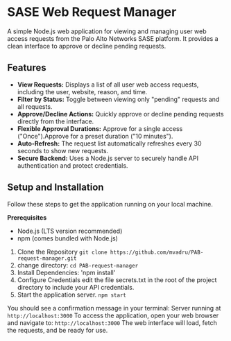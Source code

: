 # SASE Web Request Manager

A simple Node.js web application for viewing and managing user web access requests from the Palo Alto Networks SASE platform. It provides a clean interface to approve or decline pending requests.
## Features

- __View Requests:__ Displays a list of all user web access requests, including the user, website, reason, and time.
- __Filter by Status:__ Toggle between viewing only "pending" requests and all requests.
- __Approve/Decline Actions:__ Quickly approve or decline pending requests directly from the interface.
- __Flexible Approval Durations:__ Approve for a single access ("Once").Approve for a preset duration ("10 minutes").
- __Auto-Refresh:__ The request list automatically refreshes every 30 seconds to show new requests.
- __Secure Backend:__ Uses a Node.js server to securely handle API authentication and protect credentials.

## Setup and Installation
Follow these steps to get the application running on your local machine.

__Prerequisites__
- Node.js (LTS version recommended)
- npm (comes bundled with Node.js)
  
1. Clone the Repository `git clone https://github.com/mvadru/PAB-request-manager.git`
2. change directory: `cd PAB-request-manager`
3. Install Dependencies: 'npm install'
4. Configure Credentials edit the file secrets.txt in the root of the project directory to include your API credentials.
6. Start the application server. `npm start`


You should see a confirmation message in your terminal: Server running at `http://localhost:3000`
To access the application, open your web browser and navigate to: `http://localhost:3000`
The web interface will load, fetch the requests, and be ready for use.

